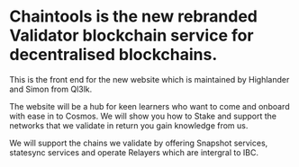 # Chaintools is the new rebranded Validator blockchain service for decentralised blockchains. 

This is the front end for the new website which is maintained by Highlander and Simon from Ql3lk.

The website will be a hub for keen learners who want to come and onboard with ease in to Cosmos. We will show you how to Stake and support the networks that we validate in return you gain knowledge from us. 

We will support the chains we validate by offering Snapshot services, statesync services and operate Relayers which are intergral to IBC.



